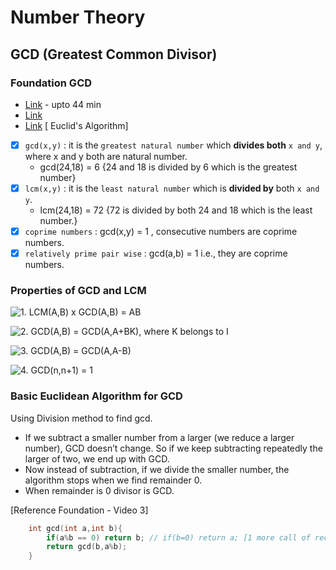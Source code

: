 # Number Theory

## GCD (Greatest Common Divisor)

### Foundation GCD
- [Link](https://youtu.be/mCrf5SBPob8) - upto 44 min
- [Link](https://youtu.be/Y38hlnF_9KQ)
- [Link](https://youtu.be/utZcJ0leZ_g) [ Euclid's Algorithm]

- [x] `gcd(x,y)` : it is the `greatest natural number` which **divides both** `x and y`, where x and y both are natural number.
    - gcd(24,18) = 6 {24 and 18 is divided by 6 which is the greatest number} 
- [x] `lcm(x,y)` : it is the `least natural number` which is **divided by** both `x and y`.
    - lcm(24,18) = 72 {72 is divided by both 24 and 18 which is the least number.}
- [x] `coprime numbers` : gcd(x,y) = 1 , consecutive numbers are coprime numbers.
- [x] `relatively prime pair wise` : gcd(a,b) = 1 i.e., they are coprime numbers. 

### Properties of GCD and LCM

![1. LCM(A,B) x GCD(A,B) = AB](http://www.sciweavers.org/upload/Tex2Img_1637338492/render.png)

![2. GCD(A,B) = GCD(A,A+BK), where K belongs to I](http://www.sciweavers.org/upload/Tex2Img_1637338586/render.png)

![3. GCD(A,B) = GCD(A,A-B)](http://www.sciweavers.org/upload/Tex2Img_1637338652/render.png)

![4. GCD(n,n+1) = 1](http://www.sciweavers.org/upload/Tex2Img_1637345021/render.png)

### Basic Euclidean Algorithm for GCD

Using Division method to find gcd.

- If we subtract a smaller number from a larger (we reduce a larger number), GCD doesn’t change. So if we keep subtracting repeatedly the larger of two, we end up with GCD.
- Now instead of subtraction, if we divide the smaller number, the algorithm stops when we find remainder 0.
- When remainder is 0 divisor is GCD.

[Reference Foundation - Video 3]
```cpp
    int gcd(int a,int b){
        if(a%b == 0) return b; // if(b=0) return a; [1 more call of recursion]
        return gcd(b,a%b);
    }
```



